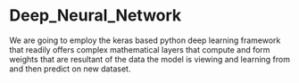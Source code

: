 # Deep_Neural_Network

We are going to employ the keras based python deep learning framework that readily offers complex mathematical layers that compute and form weights that are resultant of the data the model is viewing and learning from and then predict on new dataset.
